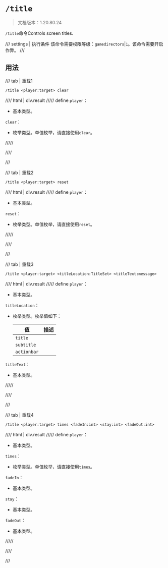 # `/title`

> 文档版本：1.20.80.24

`/title`命令Controls screen titles.

/// settings | 执行条件
该命令需要权限等级：`gamedirectors`|`1`。该命令需要开启作弊。
///

## 用法

/// tab | 重载1
```mcfunction
/title <player:target> clear
```

//// html | div.result
///// define
`player`：<!-- md:samp target -->

- 基本类型。

`clear`：<!-- md:samp TitleClear -->

- 枚举类型。单值枚举，请直接使用`clear`。


/////

////

///

/// tab | 重载2
```mcfunction
/title <player:target> reset
```

//// html | div.result
///// define
`player`：<!-- md:samp target -->

- 基本类型。

`reset`：<!-- md:samp TitleReset -->

- 枚举类型。单值枚举，请直接使用`reset`。


/////

////

///

/// tab | 重载3
```mcfunction
/title <player:target> <titleLocation:TitleSet> <titleText:message>
```

//// html | div.result
///// define
`player`：<!-- md:samp target -->

- 基本类型。

`titleLocation`：<!-- md:samp TitleSet -->

- 枚举类型。枚举值如下：

  |值|描述|
  |---|---|
  |`title`||
  |`subtitle`||
  |`actionbar`||


`titleText`：<!-- md:samp message -->

- 基本类型。


/////

////

///

/// tab | 重载4
```mcfunction
/title <player:target> times <fadeIn:int> <stay:int> <fadeOut:int>
```

//// html | div.result
///// define
`player`：<!-- md:samp target -->

- 基本类型。

`times`：<!-- md:samp TitleTimes -->

- 枚举类型。单值枚举，请直接使用`times`。

`fadeIn`：<!-- md:samp int -->

- 基本类型。

`stay`：<!-- md:samp int -->

- 基本类型。

`fadeOut`：<!-- md:samp int -->

- 基本类型。


/////

////

///
